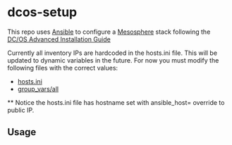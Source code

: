 # dcos-setup

This repo uses [Ansible](https://www.ansible.com/) to configure a [Mesosphere](https://mesosphere.com/) stack following the [DC/OS Advanced Installation Guide](https://dcos.io/docs/1.7/administration/installing/custom/advanced/)

Currently all inventory IPs are hardcoded in the hosts.ini file. This will be updated to dynamic variables in the future. For now you must modify the following files with the correct values:

- [hosts.ini](https://github.com/OldCrowEW/dcos-ansible/blob/master/hosts.ini)
- [group_vars/all](https://github.com/OldCrowEW/dcos-ansible/blob/master/group_vars/all)

** Notice the hosts.ini file has hostname set with ansible_host= override to public IP.

## Usage
```
```
